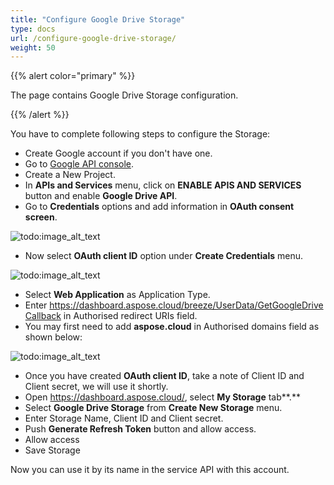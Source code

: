 ```yaml
---
title: "Configure Google Drive Storage"
type: docs
url: /configure-google-drive-storage/
weight: 50
---
```


{{% alert color="primary" %}} 

The page contains Google Drive Storage configuration.

{{% /alert %}} 

You have to complete following steps to configure the Storage:

- Create Google account if you don't have one.
- Go to [Google API console](https://console.developers.google.com/).
- Create a New Project.
- In **APIs and Services** menu, click on **ENABLE APIS AND SERVICES** button and enable **Google Drive API**.
- Go to **Credentials** options and add information in **OAuth consent screen**.

![todo:image_alt_text](/download/attachments/557088/634573016)

- Now select **OAuth client ID** option under **Create Credentials** menu.

![todo:image_alt_text](/download/attachments/557088/1247701971)

- Select **Web Application** as Application Type.
- Enter <https://dashboard.aspose.cloud/breeze/UserData/GetGoogleDriveCallback> in Authorised redirect URIs field.
- You may first need to add **aspose.cloud** in Authorised domains field as shown below:



![todo:image_alt_text](/download/attachments/557088/445128318)

- Once you have created **OAuth client ID**, take a note of Client ID and Client secret, we will use it shortly.
- Open <https://dashboard.aspose.cloud/>, select **My Storage** tab**.**
- Select **Google Drive Storage** from **Create New Storage** menu.
- Enter Storage Name, Client ID and Client secret.
- Push **Generate Refresh Token** button and allow access.
- Allow access
- Save Storage

Now you can use it by its name in the service API with this account.


